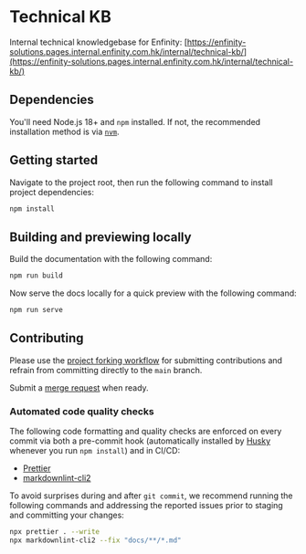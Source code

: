 # Technical KB

Internal technical knowledgebase for Enfinity: [https://enfinity-solutions.pages.internal.enfinity.com.hk/internal/technical-kb/](https://enfinity-solutions.pages.internal.enfinity.com.hk/internal/technical-kb/)

## Dependencies

You'll need Node.js 18+ and `npm` installed. If not, the recommended installation method is via [`nvm`](https://github.com/nvm-sh/nvm).

## Getting started

Navigate to the project root, then run the following command to install project dependencies:

```bash
npm install
```

## Building and previewing locally

Build the documentation with the following command:

```bash
npm run build
```

Now serve the docs locally for a quick preview with the following command:

```bash
npm run serve
```

## Contributing

Please use the [project forking workflow](https://docs.gitlab.com/ee/user/project/repository/forking_workflow.html) for submitting contributions and refrain from committing directly to the `main` branch.

Submit a [merge request](https://docs.gitlab.com/ee/user/project/merge_requests/) when ready.

### Automated code quality checks

The following code formatting and quality checks are enforced on every commit via both a pre-commit hook \(automatically installed by [Husky](https://typicode.github.io/husky/) whenever you run `npm install`\) and in CI/CD:

- [Prettier](https://prettier.io/)
- [markdownlint-cli2](https://github.com/DavidAnson/markdownlint-cli2)

To avoid surprises during and after `git commit`, we recommend running the following commands and addressing the reported issues prior to staging and committing your changes:

```bash
npx prettier . --write
npx markdownlint-cli2 --fix "docs/**/*.md"
```
